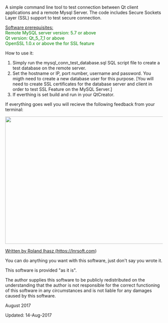 A simple command line tool to test connection between Qt client applications and a remote Mysql Server. The code includes Secure Sockets Layer (SSL) support to test secure connection.

<u>Software prerequisites:</u><br>
<span style="color: #008000;">Remote MySQL server version: 5.7 or above</span><br>
<span style="color: #008000;">Qt version: Qt_5_7_1 or above<br>
<span style="color: #008000;">OpenSSL 1.0.x or above the for SSL feature</span></span><p>

How to use it:
1. Simply run the mysql_conn_test_database.sql SQL script file to create a test database on the remote server.
2. Set the hostname or IP, port number, username and password. You migth need to create a new database user for this purpose.
[You will need to create SSL certificates for the database server and client in order to test SSL Feature on the MySQL Server.]
3. If everthing is set build and run in your QtCreator.

If everything goes well you will recieve the following feedback from your terminal:
<center>
<a href="https://lnrsoft.com/wp-content/uploads/2017/08/app_output_double.png"><img class="aligncenter size-full wp-image-2604" src="https://lnrsoft.com/wp-content/uploads/2017/08/app_output_double.png" alt="" width="710" height="408" /></a><a href="https://lnrsoft.com/wp-content/uploads/2017/08/app_output.png">
</center>

Written by Roland Ihasz (https://lnrsoft.com)

You can do anything you want with this software, just don't say you wrote
it.

This software is provided "as it is".

The author supplies this software to be publicly redistributed on the understanding that the author is not responsible for the correct functioning of this software in any circumstances and is not liable for any damages caused by this software.

August 2017 

Updated: 14-Aug-2017
